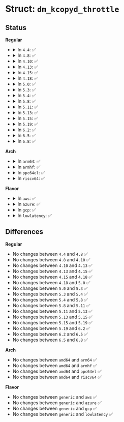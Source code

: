 # Struct: <code>dm_kcopyd_throttle</code>

## Status
<b>Regular</b>
<ul>
<li>
<details>
<summary>In <code>4.4</code>: ✅</summary>

```c
struct dm_kcopyd_throttle {
    unsigned int throttle;
    unsigned int num_io_jobs;
    unsigned int io_period;
    unsigned int total_period;
    unsigned int last_jiffies;
};
```
</details>
</li>
<li>
<details>
<summary>In <code>4.8</code>: ✅</summary>

```c
struct dm_kcopyd_throttle {
    unsigned int throttle;
    unsigned int num_io_jobs;
    unsigned int io_period;
    unsigned int total_period;
    unsigned int last_jiffies;
};
```
</details>
</li>
<li>
<details>
<summary>In <code>4.10</code>: ✅</summary>

```c
struct dm_kcopyd_throttle {
    unsigned int throttle;
    unsigned int num_io_jobs;
    unsigned int io_period;
    unsigned int total_period;
    unsigned int last_jiffies;
};
```
</details>
</li>
<li>
<details>
<summary>In <code>4.13</code>: ✅</summary>

```c
struct dm_kcopyd_throttle {
    unsigned int throttle;
    unsigned int num_io_jobs;
    unsigned int io_period;
    unsigned int total_period;
    unsigned int last_jiffies;
};
```
</details>
</li>
<li>
<details>
<summary>In <code>4.15</code>: ✅</summary>

```c
struct dm_kcopyd_throttle {
    unsigned int throttle;
    unsigned int num_io_jobs;
    unsigned int io_period;
    unsigned int total_period;
    unsigned int last_jiffies;
};
```
</details>
</li>
<li>
<details>
<summary>In <code>4.18</code>: ✅</summary>

```c
struct dm_kcopyd_throttle {
    unsigned int throttle;
    unsigned int num_io_jobs;
    unsigned int io_period;
    unsigned int total_period;
    unsigned int last_jiffies;
};
```
</details>
</li>
<li>
<details>
<summary>In <code>5.0</code>: ✅</summary>

```c
struct dm_kcopyd_throttle {
    unsigned int throttle;
    unsigned int num_io_jobs;
    unsigned int io_period;
    unsigned int total_period;
    unsigned int last_jiffies;
};
```
</details>
</li>
<li>
<details>
<summary>In <code>5.3</code>: ✅</summary>

```c
struct dm_kcopyd_throttle {
    unsigned int throttle;
    unsigned int num_io_jobs;
    unsigned int io_period;
    unsigned int total_period;
    unsigned int last_jiffies;
};
```
</details>
</li>
<li>
<details>
<summary>In <code>5.4</code>: ✅</summary>

```c
struct dm_kcopyd_throttle {
    unsigned int throttle;
    unsigned int num_io_jobs;
    unsigned int io_period;
    unsigned int total_period;
    unsigned int last_jiffies;
};
```
</details>
</li>
<li>
<details>
<summary>In <code>5.8</code>: ✅</summary>

```c
struct dm_kcopyd_throttle {
    unsigned int throttle;
    unsigned int num_io_jobs;
    unsigned int io_period;
    unsigned int total_period;
    unsigned int last_jiffies;
};
```
</details>
</li>
<li>
<details>
<summary>In <code>5.11</code>: ✅</summary>

```c
struct dm_kcopyd_throttle {
    unsigned int throttle;
    unsigned int num_io_jobs;
    unsigned int io_period;
    unsigned int total_period;
    unsigned int last_jiffies;
};
```
</details>
</li>
<li>
<details>
<summary>In <code>5.13</code>: ✅</summary>

```c
struct dm_kcopyd_throttle {
    unsigned int throttle;
    unsigned int num_io_jobs;
    unsigned int io_period;
    unsigned int total_period;
    unsigned int last_jiffies;
};
```
</details>
</li>
<li>
<details>
<summary>In <code>5.15</code>: ✅</summary>

```c
struct dm_kcopyd_throttle {
    unsigned int throttle;
    unsigned int num_io_jobs;
    unsigned int io_period;
    unsigned int total_period;
    unsigned int last_jiffies;
};
```
</details>
</li>
<li>
<details>
<summary>In <code>5.19</code>: ✅</summary>

```c
struct dm_kcopyd_throttle {
    unsigned int throttle;
    unsigned int num_io_jobs;
    unsigned int io_period;
    unsigned int total_period;
    unsigned int last_jiffies;
};
```
</details>
</li>
<li>
<details>
<summary>In <code>6.2</code>: ✅</summary>

```c
struct dm_kcopyd_throttle {
    unsigned int throttle;
    unsigned int num_io_jobs;
    unsigned int io_period;
    unsigned int total_period;
    unsigned int last_jiffies;
};
```
</details>
</li>
<li>
<details>
<summary>In <code>6.5</code>: ✅</summary>

```c
struct dm_kcopyd_throttle {
    unsigned int throttle;
    unsigned int num_io_jobs;
    unsigned int io_period;
    unsigned int total_period;
    unsigned int last_jiffies;
};
```
</details>
</li>
<li>
<details>
<summary>In <code>6.8</code>: ✅</summary>

```c
struct dm_kcopyd_throttle {
    unsigned int throttle;
    unsigned int num_io_jobs;
    unsigned int io_period;
    unsigned int total_period;
    unsigned int last_jiffies;
};
```
</details>
</li>
</ul>
<b>Arch</b>
<ul>
<li>
<details>
<summary>In <code>arm64</code>: ✅</summary>

```c
struct dm_kcopyd_throttle {
    unsigned int throttle;
    unsigned int num_io_jobs;
    unsigned int io_period;
    unsigned int total_period;
    unsigned int last_jiffies;
};
```
</details>
</li>
<li>
<details>
<summary>In <code>armhf</code>: ✅</summary>

```c
struct dm_kcopyd_throttle {
    unsigned int throttle;
    unsigned int num_io_jobs;
    unsigned int io_period;
    unsigned int total_period;
    unsigned int last_jiffies;
};
```
</details>
</li>
<li>
<details>
<summary>In <code>ppc64el</code>: ✅</summary>

```c
struct dm_kcopyd_throttle {
    unsigned int throttle;
    unsigned int num_io_jobs;
    unsigned int io_period;
    unsigned int total_period;
    unsigned int last_jiffies;
};
```
</details>
</li>
<li>
<details>
<summary>In <code>riscv64</code>: ✅</summary>

```c
struct dm_kcopyd_throttle {
    unsigned int throttle;
    unsigned int num_io_jobs;
    unsigned int io_period;
    unsigned int total_period;
    unsigned int last_jiffies;
};
```
</details>
</li>
</ul>
<b>Flavor</b>
<ul>
<li>
<details>
<summary>In <code>aws</code>: ✅</summary>

```c
struct dm_kcopyd_throttle {
    unsigned int throttle;
    unsigned int num_io_jobs;
    unsigned int io_period;
    unsigned int total_period;
    unsigned int last_jiffies;
};
```
</details>
</li>
<li>
<details>
<summary>In <code>azure</code>: ✅</summary>

```c
struct dm_kcopyd_throttle {
    unsigned int throttle;
    unsigned int num_io_jobs;
    unsigned int io_period;
    unsigned int total_period;
    unsigned int last_jiffies;
};
```
</details>
</li>
<li>
<details>
<summary>In <code>gcp</code>: ✅</summary>

```c
struct dm_kcopyd_throttle {
    unsigned int throttle;
    unsigned int num_io_jobs;
    unsigned int io_period;
    unsigned int total_period;
    unsigned int last_jiffies;
};
```
</details>
</li>
<li>
<details>
<summary>In <code>lowlatency</code>: ✅</summary>

```c
struct dm_kcopyd_throttle {
    unsigned int throttle;
    unsigned int num_io_jobs;
    unsigned int io_period;
    unsigned int total_period;
    unsigned int last_jiffies;
};
```
</details>
</li>
</ul>

## Differences
<b>Regular</b>
<ul>
<li>
No changes between <code>4.4</code> and <code>4.8</code> ✅
</li>
<li>
No changes between <code>4.8</code> and <code>4.10</code> ✅
</li>
<li>
No changes between <code>4.10</code> and <code>4.13</code> ✅
</li>
<li>
No changes between <code>4.13</code> and <code>4.15</code> ✅
</li>
<li>
No changes between <code>4.15</code> and <code>4.18</code> ✅
</li>
<li>
No changes between <code>4.18</code> and <code>5.0</code> ✅
</li>
<li>
No changes between <code>5.0</code> and <code>5.3</code> ✅
</li>
<li>
No changes between <code>5.3</code> and <code>5.4</code> ✅
</li>
<li>
No changes between <code>5.4</code> and <code>5.8</code> ✅
</li>
<li>
No changes between <code>5.8</code> and <code>5.11</code> ✅
</li>
<li>
No changes between <code>5.11</code> and <code>5.13</code> ✅
</li>
<li>
No changes between <code>5.13</code> and <code>5.15</code> ✅
</li>
<li>
No changes between <code>5.15</code> and <code>5.19</code> ✅
</li>
<li>
No changes between <code>5.19</code> and <code>6.2</code> ✅
</li>
<li>
No changes between <code>6.2</code> and <code>6.5</code> ✅
</li>
<li>
No changes between <code>6.5</code> and <code>6.8</code> ✅
</li>
</ul>
<b>Arch</b>
<ul>
<li>
No changes between <code>amd64</code> and <code>arm64</code> ✅
</li>
<li>
No changes between <code>amd64</code> and <code>armhf</code> ✅
</li>
<li>
No changes between <code>amd64</code> and <code>ppc64el</code> ✅
</li>
<li>
No changes between <code>amd64</code> and <code>riscv64</code> ✅
</li>
</ul>
<b>Flavor</b>
<ul>
<li>
No changes between <code>generic</code> and <code>aws</code> ✅
</li>
<li>
No changes between <code>generic</code> and <code>azure</code> ✅
</li>
<li>
No changes between <code>generic</code> and <code>gcp</code> ✅
</li>
<li>
No changes between <code>generic</code> and <code>lowlatency</code> ✅
</li>
</ul>
